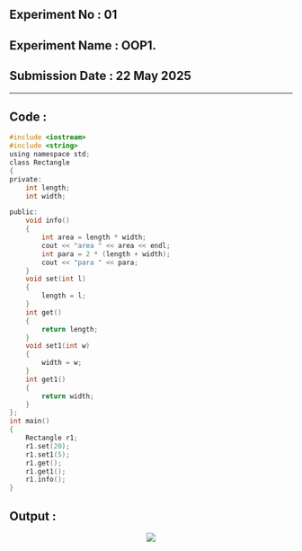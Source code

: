 ## **Experiment No : 01**
## **Experiment Name : OOP1.**
## **Submission Date : 22 May 2025**
----------

## **Code :**
```C
#include <iostream>
#include <string>
using namespace std;
class Rectangle
{
private:
    int length;
    int width;

public:
    void info()
    {
        int area = length * width;
        cout << "area " << area << endl;
        int para = 2 * (length + width);
        cout << "para " << para;
    }
    void set(int l)
    {
        length = l;
    }
    int get()
    {
        return length;
    }
    void set1(int w)
    {
        width = w;
    }
    int get1()
    {
        return width;
    }
};
int main()
{
    Rectangle r1;
    r1.set(20);
    r1.set1(5);
    r1.get();
    r1.get1();
    r1.info();
}
```
## **Output :**
<p align="center">
<img src="https://github.com/user-attachments/assets/0b9e3fdc-d9c9-4acc-a00a-20a525ec07c1">



</p>

